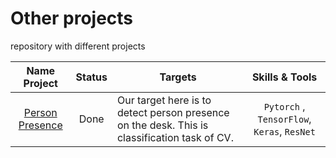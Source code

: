 # Other projects
repository with different projects

 Name Project | Status | Targets | Skills & Tools
:-----------: | :---------------: | -------------- | :-------------------:
[Person Presence]() | Done | Our target here is to detect person presence on the desk. This is classification task of CV. | `Pytorch` , `TensorFlow`, `Keras`, `ResNet`
